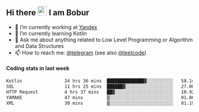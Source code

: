 ## Hi there <img src="https://media.giphy.com/media/hvRJCLFzcasrR4ia7z/giphy.gif" width="25px" height="25px"> I am Bobur

- 💼 I’m currently working at [Yandex](https://yandex.ru/)
- 🌱 I’m currently learning Kotlin
- 💬 Ask me about anything related to Low Level Programming or Algorithm and Data Structures
- 📫 How to reach me: [@telegram](https://t.me/octoant) (see also [@leetcode](https://leetcode.com/octoant/))    

#### Coding stats in last week

<!--START_SECTION:waka-->

```txt
Kotlin                24 hrs 36 mins  ██████████████▓░░░░░░░░░░   58.14 %
SQL                   11 hrs 25 mins  ██████▓░░░░░░░░░░░░░░░░░░   27.00 %
HTTP Request          4 hrs 37 mins   ██▓░░░░░░░░░░░░░░░░░░░░░░   10.92 %
YAMAKE                47 mins         ▒░░░░░░░░░░░░░░░░░░░░░░░░   01.86 %
XML                   30 mins         ▒░░░░░░░░░░░░░░░░░░░░░░░░   01.19 %
```

<!--END_SECTION:waka-->
